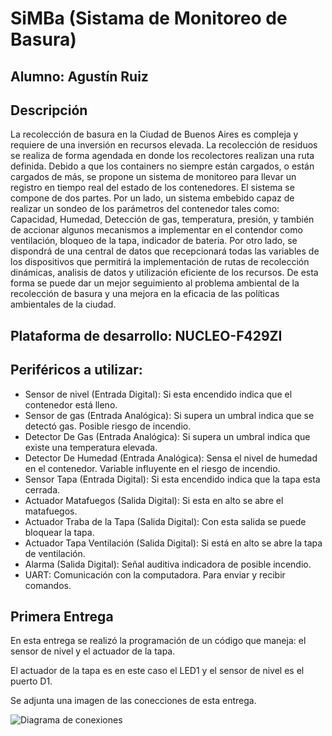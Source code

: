 # SiMBa (Sistama de Monitoreo de Basura)

## Alumno: Agustín Ruiz
## Descripción
La recolección de basura en la Ciudad de Buenos Aires es compleja y requiere de una inversión en recursos elevada. 
La recolección de residuos se realiza de forma agendada en donde los recolectores realizan una ruta definida. 
Debido a que los containers no siempre están cargados, o están cargados de más, se propone un sistema de monitoreo para llevar un registro en tiempo real del estado de los contenedores. 
El sistema se compone de dos partes. Por un lado, un sistema embebido capaz de realizar un sondeo de los parámetros del contenedor tales como: Capacidad, Humedad, Detección de gas, temperatura, presión, y también de accionar algunos mecanismos a implementar en el contendor como ventilación, bloqueo de la tapa, indicador de bateria. 
Por otro lado, se dispondrá de una central de datos que recepcionará todas las variables de los dispositivos que permitirá la implementación de rutas de recolección dinámicas, analisis de datos y utilización eficiente de los recursos. 
De esta forma se puede dar un mejor seguimiento al problema ambiental de la recolección de basura y una mejora en la eficacia de las políticas ambientales de la ciudad. 
## Plataforma de desarrollo:  NUCLEO-F429ZI
## Periféricos a utilizar: 
  - Sensor de nivel (Entrada Digital): Si esta encendido indica que el contenedor está lleno.
  - Sensor de gas (Entrada Analógica): Si supera un umbral indica que se detectó gas. Posible riesgo de incendio.
  - Detector De Gas (Entrada Analógica): Si supera un umbral indica que existe una temperatura elevada.
  - Detector De Humedad (Entrada Analógica): Sensa el nivel de humedad en el contenedor. Variable influyente en el riesgo de incendio. 
  - Sensor Tapa (Entrada Digital): Si esta encendido indica que la tapa esta cerrada.
  - Actuador Matafuegos (Salida Digital): Si esta en alto se abre el matafuegos.
  - Actuador Traba de la Tapa (Salida Digital): Con esta salida se puede bloquear la tapa.  
  - Actuador Tapa Ventilación (Salida Digital): Si está en alto se abre la tapa de ventilación.
  - Alarma (Salida Digital): Señal auditiva indicadora de posible incendio. 
  - UART: Comunicación con la computadora. Para enviar y recibir comandos. 

## Primera Entrega
En esta entrega se realizó la programación de un código que maneja: el sensor de nivel y el actuador de la tapa. 

El actuador de la tapa es en este caso el LED1 y el sensor de nivel es el puerto D1. 

Se adjunta una imagen de las conecciones de esta entrega. 

![Diagrama de conexiones](./images/Conecciones.png "Un push button como sensor de nivel, el LED1 como el actuador de la traba de la tapa")
